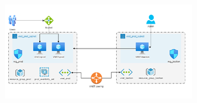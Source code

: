 ![alt test]( https://github.com/przemekgorzynski/infrastructure_as_code/blob/master/terraform/azure-infra/docs/Azure.png )
